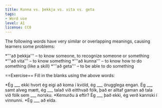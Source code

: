 ```yaml
---
title: Kunna vs. þekkja vs. vita vs. geta
tags:
- Word use
level: A1
license: CC0
---
```


The following words have very similar or overlapping meanings, causing learners some problems:

*'''að þekkja''' – to know someone, to recognize someone or something
*'''að vita''' – to know something
*'''að kunna''' – to know how to do something (like a skill)
*'''að geta''' – to be able to do something

==Exercise==
Fill in the blanks using the above words:

*Ég ___ ekki hvort ég eigi að koma í kvöld, ég ___ örugglega engan. Ég ___ samt alveg mætt, ég ___ talað við eitthvað fólk, það er alltaf gaman að tala við fólk sem ___ norsku.
*Kemurðu á eftir? Ég ___ það ekki, ég verð kannski í vinnunni.
*Ég ___ að elda.

